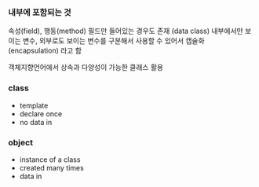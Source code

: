### 내부에 포함되는 것

속성(field), 행동(method)
필드만 들어있는 경우도 존재 (data class)
내부에서만 보이는 변수, 외부로도 보이는 변수를 구분해서 사용할 수 있어서 캡슐화 (encapsulation) 라고 함

객체지향언어에서 상속과 다양성이 가능한 클래스 활용

### class

- template
- declare once
- no data in

### object

- instance of a class
- created many times
- data in
